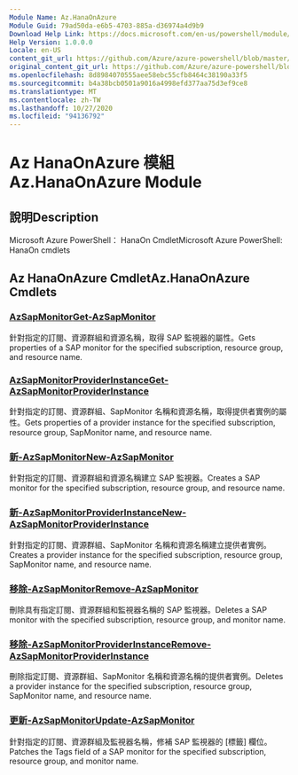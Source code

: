 ```yaml
---
Module Name: Az.HanaOnAzure
Module Guid: 79ad50da-e6b5-4703-885a-d36974a4d9b9
Download Help Link: https://docs.microsoft.com/en-us/powershell/module/az.hanaonazure
Help Version: 1.0.0.0
Locale: en-US
content_git_url: https://github.com/Azure/azure-powershell/blob/master/src/HanaOnAzure/help/Az.HanaOnAzure.md
original_content_git_url: https://github.com/Azure/azure-powershell/blob/master/src/HanaOnAzure/help/Az.HanaOnAzure.md
ms.openlocfilehash: 8d8984070555aee58ebc55cfb8464c38190a33f5
ms.sourcegitcommit: b4a38bcb0501a9016a4998efd377aa75d3ef9ce8
ms.translationtype: MT
ms.contentlocale: zh-TW
ms.lasthandoff: 10/27/2020
ms.locfileid: "94136792"
---
```

# <span data-ttu-id="edc88-101">Az HanaOnAzure 模組</span><span class="sxs-lookup"><span data-stu-id="edc88-101">Az.HanaOnAzure Module</span></span>
## <span data-ttu-id="edc88-102">說明</span><span class="sxs-lookup"><span data-stu-id="edc88-102">Description</span></span>
<span data-ttu-id="edc88-103">Microsoft Azure PowerShell： HanaOn Cmdlet</span><span class="sxs-lookup"><span data-stu-id="edc88-103">Microsoft Azure PowerShell: HanaOn cmdlets</span></span>

## <span data-ttu-id="edc88-104">Az HanaOnAzure Cmdlet</span><span class="sxs-lookup"><span data-stu-id="edc88-104">Az.HanaOnAzure Cmdlets</span></span>
### [<span data-ttu-id="edc88-105">AzSapMonitor</span><span class="sxs-lookup"><span data-stu-id="edc88-105">Get-AzSapMonitor</span></span>](Get-AzSapMonitor.md)
<span data-ttu-id="edc88-106">針對指定的訂閱、資源群組和資源名稱，取得 SAP 監視器的屬性。</span><span class="sxs-lookup"><span data-stu-id="edc88-106">Gets properties of a SAP monitor for the specified subscription, resource group, and resource name.</span></span>

### [<span data-ttu-id="edc88-107">AzSapMonitorProviderInstance</span><span class="sxs-lookup"><span data-stu-id="edc88-107">Get-AzSapMonitorProviderInstance</span></span>](Get-AzSapMonitorProviderInstance.md)
<span data-ttu-id="edc88-108">針對指定的訂閱、資源群組、SapMonitor 名稱和資源名稱，取得提供者實例的屬性。</span><span class="sxs-lookup"><span data-stu-id="edc88-108">Gets properties of a provider instance for the specified subscription, resource group, SapMonitor name, and resource name.</span></span>

### [<span data-ttu-id="edc88-109">新-AzSapMonitor</span><span class="sxs-lookup"><span data-stu-id="edc88-109">New-AzSapMonitor</span></span>](New-AzSapMonitor.md)
<span data-ttu-id="edc88-110">針對指定的訂閱、資源群組和資源名稱建立 SAP 監視器。</span><span class="sxs-lookup"><span data-stu-id="edc88-110">Creates a SAP monitor for the specified subscription, resource group, and resource name.</span></span>

### [<span data-ttu-id="edc88-111">新-AzSapMonitorProviderInstance</span><span class="sxs-lookup"><span data-stu-id="edc88-111">New-AzSapMonitorProviderInstance</span></span>](New-AzSapMonitorProviderInstance.md)
<span data-ttu-id="edc88-112">針對指定的訂閱、資源群組、SapMonitor 名稱和資源名稱建立提供者實例。</span><span class="sxs-lookup"><span data-stu-id="edc88-112">Creates a provider instance for the specified subscription, resource group, SapMonitor name, and resource name.</span></span>

### [<span data-ttu-id="edc88-113">移除-AzSapMonitor</span><span class="sxs-lookup"><span data-stu-id="edc88-113">Remove-AzSapMonitor</span></span>](Remove-AzSapMonitor.md)
<span data-ttu-id="edc88-114">刪除具有指定訂閱、資源群組和監視器名稱的 SAP 監視器。</span><span class="sxs-lookup"><span data-stu-id="edc88-114">Deletes a SAP monitor with the specified subscription, resource group, and monitor name.</span></span>

### [<span data-ttu-id="edc88-115">移除-AzSapMonitorProviderInstance</span><span class="sxs-lookup"><span data-stu-id="edc88-115">Remove-AzSapMonitorProviderInstance</span></span>](Remove-AzSapMonitorProviderInstance.md)
<span data-ttu-id="edc88-116">刪除指定訂閱、資源群組、SapMonitor 名稱和資源名稱的提供者實例。</span><span class="sxs-lookup"><span data-stu-id="edc88-116">Deletes a provider instance for the specified subscription, resource group, SapMonitor name, and resource name.</span></span>

### [<span data-ttu-id="edc88-117">更新-AzSapMonitor</span><span class="sxs-lookup"><span data-stu-id="edc88-117">Update-AzSapMonitor</span></span>](Update-AzSapMonitor.md)
<span data-ttu-id="edc88-118">針對指定的訂閱、資源群組及監視器名稱，修補 SAP 監視器的 [標籤] 欄位。</span><span class="sxs-lookup"><span data-stu-id="edc88-118">Patches the Tags field of a SAP monitor for the specified subscription, resource group, and monitor name.</span></span>

